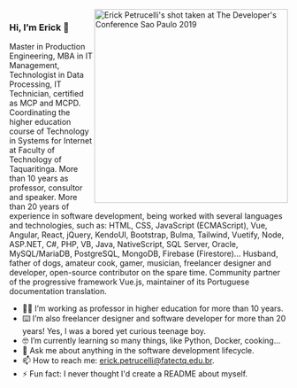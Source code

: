 <img align="right" src="https://github.com/ErickPetru/ErickPetru/blob/master/erick-petrucelli.jpg?v=20200730" alt="Erick Petrucelli's shot taken at The Developer's Conference Sao Paulo 2019" width="350px" />

### Hi, I’m Erick 👋

Master in Production Engineering, MBA in IT Management, Technologist in Data Processing, IT Technician, certified as MCP and MCPD. Coordinating the higher education course of Technology in Systems for Internet at Faculty of Technology of Taquaritinga. More than 10 years as professor, consultor and speaker. More than 20 years of experience in software development, being worked with several languages and technologies, such as: HTML, CSS, JavaScript (ECMAScript), Vue, Angular, React, jQuery, KendoUI, Bootstrap, Bulma, Tailwind, Vuetify, Node, ASP.NET, C#, PHP, VB, Java, NativeScript, SQL Server, Oracle, MySQL/MariaDB, PostgreSQL, MongoDB, Firebase (Firestore)... Husband, father of dogs, amateur cook, gamer, musician, freelancer designer and developer, open-source contributor on the spare time. Community partner of the progressive framework Vue.js, maintainer of its Portuguese documentation translation.

- 👨‍🏫 I’m working as professor in higher education for more than 10 years.
- ⌨️ I’m also freelancer designer and software developer for more than 20 years! Yes, I was a bored yet curious teenage boy.
- 🤓 I’m currently learning so many things, like Python, Docker, cooking...
- 💬 Ask me about anything in the software development lifecycle.
- 📫 How to reach me: [erick.petrucelli@fatectq.edu.br](mailto:erick.petrucelli@fatectq.edu.br).
- ⚡ Fun fact: I never thought I'd create a README about myself.
